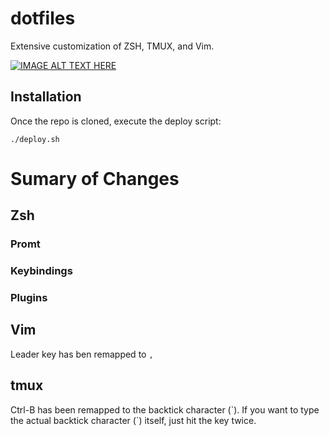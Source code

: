 
# dotfiles

Extensive customization of ZSH, TMUX, and Vim. 

[![IMAGE ALT TEXT HERE](https://img.youtube.com/vi/UgDz_9i2nwc/0.jpg)](https://www.youtube.com/watch?v=UgDz_9i2nwc)

## Installation
Once the repo is cloned, execute the deploy script:
```
./deploy.sh
```

# Sumary of Changes

## Zsh

### Promt

### Keybindings

### Plugins

## Vim

Leader key has ben remapped to `,`

## tmux

Ctrl-B has been remapped to the backtick character (&#96;).
If you want to type the actual backtick character (&#96;) itself, just hit the key twice.
